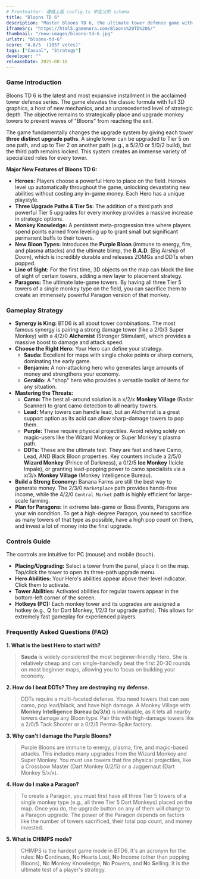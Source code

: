 ```yaml
---
# Frontmatter: 遵循上面 config.ts 中定义的 schema
title: "Bloons TD 6"
description: "Master Bloons TD 6, the ultimate tower defense game with 3D graphics, heroes, 3 unique upgrade paths per tower, and powerful Paragon monkeys. Devise the perfect strategy to pop every invading Bloon!"
iframeSrc: "https://html5.gamenora.com/Bloons%20TD%206/"
thumbnail: "/new-images/bloons-td-6.jpg"
urlstr: "bloons-td-6"
score: "4.8/5  (1057 votes)"
tags: ["Casual", "Strategy"]
developer: ""
releaseDate: 2025-08-16
---
```




### Game Introduction

Bloons TD 6 is the latest and most expansive installment in the acclaimed tower defense series. The game elevates the classic formula with full 3D graphics, a host of new mechanics, and an unprecedented level of strategic depth. The objective remains to strategically place and upgrade monkey towers to prevent waves of "Bloons" from reaching the exit.

The game fundamentally changes the upgrade system by giving each tower **three distinct upgrade paths**. A single tower can be upgraded to Tier 5 on one path, and up to Tier 2 on another path (e.g., a 5/2/0 or 5/0/2 build), but the third path remains locked. This system creates an immense variety of specialized roles for every tower.

**Major New Features of Bloons TD 6:**
-   **Heroes:** Players choose a powerful Hero to place on the field. Heroes level up automatically throughout the game, unlocking devastating new abilities without costing any in-game money. Each Hero has a unique playstyle.
-   **Three Upgrade Paths & Tier 5s:** The addition of a third path and powerful Tier 5 upgrades for every monkey provides a massive increase in strategic options.
-   **Monkey Knowledge:** A persistent meta-progression tree where players spend points earned from leveling up to grant small but significant permanent buffs to their towers.
-   **New Bloon Types:** Introduces the **Purple Bloon** (immune to energy, fire, and plasma attacks) and the ultimate blimp, the **B.A.D.** (Big Airship of Doom), which is incredibly durable and releases ZOMGs and DDTs when popped.
-   **Line of Sight:** For the first time, 3D objects on the map can block the line of sight of certain towers, adding a new layer to placement strategy.
-   **Paragons:** The ultimate late-game towers. By having all three Tier 5 towers of a single monkey type on the field, you can sacrifice them to create an immensely powerful Paragon version of that monkey.

### Gameplay Strategy

-   **Synergy is King:** BTD6 is all about tower combinations. The most famous synergy is pairing a strong damage tower (like a 2/0/3 Super Monkey) with a 4/2/0 **Alchemist** (Stronger Stimulant), which provides a massive boost to damage and attack speed.
-   **Choose the Right Hero:** Your Hero can define your strategy.
    -   **Sauda:** Excellent for maps with single choke points or sharp corners, dominating the early game.
    -   **Benjamin:** A non-attacking hero who generates large amounts of money and strengthens your economy.
    -   **Geraldo:** A "shop" hero who provides a versatile toolkit of items for any situation.
-   **Mastering the Threats:**
    -   **Camo:** The best all-around solution is a x/2/x **Monkey Village** (Radar Scanner) to grant camo detection to all nearby towers.
    -   **Lead:** Many towers can handle lead, but an Alchemist is a great support option as its acid can allow sharp-damage towers to pop them.
    -   **Purple:** These require physical projectiles. Avoid relying solely on magic-users like the Wizard Monkey or Super Monkey's plasma path.
    -   **DDTs:** These are the ultimate test. They are fast and have Camo, Lead, AND Black Bloon properties. Key counters include a 2/5/0 **Wizard Monkey** (Prince of Darkness), a 0/2/5 **Ice Monkey** (Icicle Impale), or granting lead-popping power to camo specialists via a x/3/x **Monkey Village** (Monkey Intelligence Bureau).
-   **Build a Strong Economy:** Banana Farms are still the best way to generate money. The 2/3/0 `Marketplace` path provides hands-free income, while the 4/2/0 `Central Market` path is highly efficient for large-scale farming.
-   **Plan for Paragons:** In extreme late-game or Boss Events, Paragons are your win condition. To get a high-degree Paragon, you need to sacrifice as many towers of that type as possible, have a high pop count on them, and invest a lot of money into the final upgrade.

### Controls Guide

The controls are intuitive for PC (mouse) and mobile (touch).

-   **Placing/Upgrading:** Select a tower from the panel, place it on the map. Tap/click the tower to open its three-path upgrade menu.
-   **Hero Abilities:** Your Hero's abilities appear above their level indicator. Click them to activate.
-   **Tower Abilities:** Activated abilities for regular towers appear in the bottom-left corner of the screen.
-   **Hotkeys (PC):** Each monkey tower and its upgrades are assigned a hotkey (e.g., Q for Dart Monkey, 1/2/3 for upgrade paths). This allows for extremely fast gameplay for experienced players.

### Frequently Asked Questions (FAQ)

**1. What is the best Hero to start with?**
> **Sauda** is widely considered the most beginner-friendly Hero. She is relatively cheap and can single-handedly beat the first 20-30 rounds on most beginner maps, allowing you to focus on building your economy.

**2. How do I beat DDTs? They are destroying my defense.**
> DDTs require a multi-faceted defense. You need towers that can see camo, pop lead/black, and have high damage. A Monkey Village with **Monkey Intelligence Bureau (x/3/x)** is invaluable, as it lets all nearby towers damage any Bloon type. Pair this with high-damage towers like a 2/0/5 Tack Shooter or a 0/2/5 Perma-Spike factory.

**3. Why can't I damage the Purple Bloons?**
> Purple Bloons are immune to energy, plasma, fire, and magic-based attacks. This includes many upgrades from the Wizard Monkey and Super Monkey. You must use towers that fire physical projectiles, like a Crossbow Master (Dart Monkey 0/2/5) or a Juggernaut (Dart Monkey 5/x/x).

**4. How do I make a Paragon?**
> To create a Paragon, you must first have all three Tier 5 towers of a single monkey type (e.g., all three Tier 5 Dart Monkeys) placed on the map. Once you do, the upgrade button on any of them will change to a Paragon upgrade. The power of the Paragon depends on factors like the number of towers sacrificed, their total pop count, and money invested.

**5. What is CHIMPS mode?**
> CHIMPS is the hardest game mode in BTD6. It's an acronym for the rules: **N**o **C**ontinues, **N**o **H**earts Lost, **N**o **I**ncome (other than popping Bloons), **N**o **M**onkey Knowledge, **N**o **P**owers, and **N**o **S**elling. It is the ultimate test of a player's strategy.

